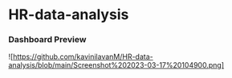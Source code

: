 # HR-data-analysis

### Dashboard Preview

![https://github.com/kavinilavanM/HR-data-analysis/blob/main/Screenshot%202023-03-17%20104900.png]
